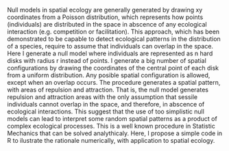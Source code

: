 Null models in spatial ecology are generally generated by drawing xy coordinates from a Poisson distribution, 
which represents how points (individuals) are distributed in the space in abscence of any ecological interaction 
(e.g. competition or facilitation). This approach, which has been demonstrated to be capable to detect ecological patterns 
in the distribution of a species, require to assume that individuals can overlap in the space. Here I generate a null model 
where individuals are represented as n hard disks with radius r instead of points. I generate a big number of spatial configurations 
by drawing the coordinates of the central point of each disk from a uniform distribution. Any posible spatial configuration is 
allowed, except when an overlap occurs. The procedure generates a spatial pattern, with areas of repulsion and attraction. 
That is, the null model generates repulsion and attraction areas with the only assumption that sessile individuals cannot overlap 
in the space, and therefore, in abscence of ecological interactions. This suggest that  the use of too simplistic null models can lead
to interpret some random spatial patterns as a product of complex ecological processes. This is a well known procedure in Statistic 
Mechanics that can be solved analythicaly. Here, I propose a simple code in R to ilustrate the rationale numerically, with application 
to spatial ecology. 

